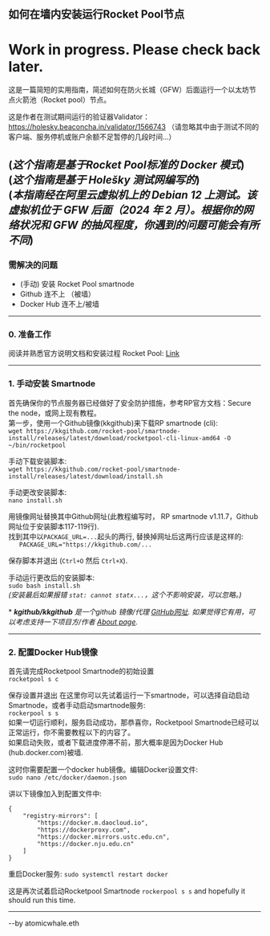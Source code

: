 ## 如何在墙内安装运行Rocket Pool节点

# Work in progress. Please check back later.  

这是一篇简短的实用指南，简述如何在防火长城（GFW）后面运行一个以太坊节点火箭池（Rocket pool）节点。

这是作者在测试期间运行的验证器Validator：https://holesky.beaconcha.in/validator/1566743 （请忽略其中由于测试不同的客户端、服务停机或账户余额不足暂停的几段时间…）  

(*这个指南是基于Rocket Pool标准的 Docker 模式*)  
(*这个指南是基于 Holešky 测试网编写的*)  
(*本指南经在阿里云虚拟机上的 Debian 12 上测试。该虚拟机位于 GFW 后面（2024 年 2 月）。根据你的网络状况和 GFW 的抽风程度，你遇到的问题可能会有所不同*)  
---
### 需解决的问题
* (手动) 安装 Rocket Pool smartnode
* Github 连不上 （被墙）
* Docker Hub 连不上/被墙

---
### 0. 准备工作
阅读并熟悉官方说明文档和安装过程 Rocket Pool: [Link](https://docs.rocketpool.net/guides/node/responsibilities)

---
### 1. 手动安装 Smartnode
首先确保你的节点服务器已经做好了安全防护措施，参考RP官方文档：Secure the node，或网上现有教程。  
第一步，使用一个Github镜像(kkgithub)来下载RP smartnode (cli):  
`wget https://kkgithub.com/rocket-pool/smartnode-install/releases/latest/download/rocketpool-cli-linux-amd64 -O ~/bin/rocketpool`  
  
手动下载安装脚本:  
`wget https://kkgithub.com/rocket-pool/smartnode-install/releases/latest/download/install.sh`  
  
手动更改安装脚本:  
`nano install.sh`
  
用镜像网址替换其中Github网址(此教程编写时， RP smartnode v1.11.7，Github网址位于安装脚本117-119行).  
找到其中以`PACKAGE_URL=...`起头的两行, 替换掉网址后这两行应该是这样的:  
`   PACKAGE_URL="https://kkgithub.com/...`
  
保存脚本并退出 (`Ctrl+O` 然后 `Ctrl+X`).  
  
手动运行更改后的安装脚本:  
`sudo bash install.sh`  
*(安装最后如果报错 `stat: cannot statx...`，这个不影响安装，可以忽略。)*
  
\*  *__kgithub/kkgithub__ 是一个github 镜像/代理 [GitHub网址](https://github.com/kgithub666/kgithub). 如果觉得它有用，可以考虑支持一下项目方/作者 [About page](https://help.kkgithub.com/donate/).*

---
### 2. 配置Docker Hub镜像
首先请完成Rocketpool Smartnode的初始设置  
`rocketpool s c`  
  
保存设置并退出
在这里你可以先试着运行一下smartnode，可以选择自动启动Smartnode，或者手动启动smartnode服务:   
`rockerpool s s`  
如果一切运行顺利，服务启动成功，那恭喜你，Rocketpool Smartnode已经可以正常运行，你不需要教程以下的内容了。  
如果启动失败，或者下载进度停滞不前，那大概率是因为Docker Hub (hub.docker.com)被墙.  
  
这时你需要配置一个docker hub镜像。编辑Docker设置文件:  
`sudo nano /etc/docker/daemon.json`  

讲以下镜像加入到配置文件中:
```
{
    "registry-mirrors": [
        "https://docker.m.daocloud.io",
        "https://dockerproxy.com",
        "https://docker.mirrors.ustc.edu.cn",
        "https://docker.nju.edu.cn"
    ]
}
```

重启Docker服务:
`sudo systemctl restart docker`  

这是再次试着启动Rocketpool Smartnode
`rockerpool s s`
and hopefully it should run this time.  
  
---
--by atomicwhale.eth
